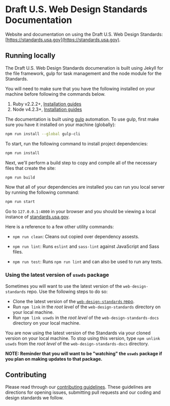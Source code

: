 # Draft U.S. Web Design Standards Documentation

Website and documentation on using the Draft U.S. Web Design Standards: [https://standards.usa.gov](https://standards.usa.gov).

## Running locally

The Draft U.S. Web Design Standards documenation is built using Jekyll for the file framework, gulp for task management and the node module for the Standards.

You will need to make sure that you have the following installed on your machine before following the commands below.

1. Ruby v2.2.2+, [Installation guides](https://www.ruby-lang.org/en/documentation/installation/)
1. Node v4.2.3+, [Installation guides](https://nodejs.org/en/download/)

The documentation is built using [gulp](http://gulpjs.com/) automation. To use gulp, first make sure you have it installed on your machine (globally):

```sh
npm run install --global gulp-cli
```

To start, run the following command to install project dependencies:

```sh
npm run install
```

Next, we'll perform a build step to copy and compile all of the necessary files that create the site:

```sh
npm run build
```

Now that all of your dependencies are installed you can run you local server by running the following command:

```sh
npm run start
```

Go to `127.0.0.1:4000` in your browser and you should be viewing a local instance of [standards.usa.gov](https://standards.usa.gov).

Here is a reference to a few other utility commands:

- `npm run clean`: Cleans out copied over dependency assests.

- `npm run lint`: Runs `eslint` and `sass-lint` against JavaScript and Sass files.

- `npm run test`: Runs `npm run lint` and can also be used to run any tests.

### Using the latest version of `uswds` package

Sometimes you will want to use the latest version of the `web-design-standards` repo. Use the following steps to do so:

- Clone the latest version of the [`web-design-standards` repo](https://github.com/18F/web-design-standards/tree/staging).
- Run `npm link` in the _root level_ of the `web-design-standards` directory on your local machine.
- Run `npm link uswds` in the _root level_ of the `web-design-standards-docs` directory on your local machine.

You are now using the latest version of the Standards via your cloned version on your local machine. To stop using this version, type `npm unlink uswds` from the _root level_ of the `web-design-standards-docs` directory.

**NOTE: Reminder that you will want to be "watching" the `uswds` package if you plan on making updates to that package.**

## Contributing

Please read through our [contributing guidelines](CONTRIBUTING.md). These guidelines are directions for opening issues, submitting pull requests and our coding and design standards we follow.
